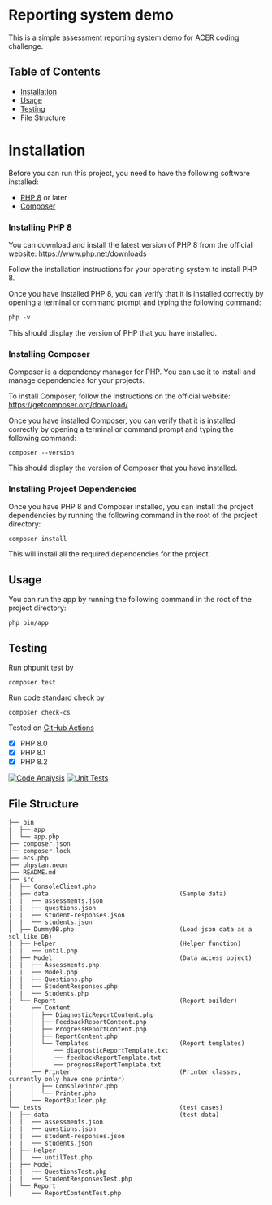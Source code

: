 # Reporting system demo

This is a simple assessment reporting system demo for ACER coding challenge.

## Table of Contents

- [Installation](#installation)
- [Usage](#usage)
- [Testing](#testing)
- [File Structure](#file-structure)

# Installation

Before you can run this project, you need to have the following software installed:

- [PHP 8](https://www.php.net/) or later
- [Composer](https://getcomposer.org/)

### Installing PHP 8

You can download and install the latest version of PHP 8 from the official website: https://www.php.net/downloads

Follow the installation instructions for your operating system to install PHP 8.

Once you have installed PHP 8, you can verify that it is installed correctly by opening a terminal or command prompt and typing the following command:

```php
php -v
```

This should display the version of PHP that you have installed.

### Installing Composer

Composer is a dependency manager for PHP. You can use it to install and manage dependencies for your projects.

To install Composer, follow the instructions on the official website: https://getcomposer.org/download/

Once you have installed Composer, you can verify that it is installed correctly by opening a terminal or command prompt and typing the following command:
```
composer --version
```
This should display the version of Composer that you have installed.

### Installing Project Dependencies

Once you have PHP 8 and Composer installed, you can install the project dependencies by running the following command in the root of the project directory:
```
composer install
```
This will install all the required dependencies for the project.

## Usage

You can run the app by running the following command in the root of the project directory:
```
php bin/app
```
## Testing

Run phpunit test by
```
composer test
```
Run code standard check by
```
composer check-cs
```
Tested on [GitHub Actions](https://github.com/wilsonhuangau/81039c9a-b292-424f-ae7b-ce7b6031ea81/actions)

- [x] PHP 8.0
- [x] PHP 8.1
- [x] PHP 8.2

[![Code Analysis](https://github.com/wilsonhuangau/81039c9a-b292-424f-ae7b-ce7b6031ea81/actions/workflows/code_analysis.yaml/badge.svg?branch=main)](https://github.com/wilsonhuangau/81039c9a-b292-424f-ae7b-ce7b6031ea81/actions/workflows/code_analysis.yaml)
[![Unit Tests](https://github.com/wilsonhuangau/81039c9a-b292-424f-ae7b-ce7b6031ea81/actions/workflows/tests.yaml/badge.svg)](https://github.com/wilsonhuangau/81039c9a-b292-424f-ae7b-ce7b6031ea81/actions/workflows/tests.yaml)

## File Structure

```
├── bin
|  ├── app
|  └── app.php 
├── composer.json
├── composer.lock
├── ecs.php
├── phpstan.neon
├── README.md
├── src
|  ├── ConsoleClient.php
|  ├── data                                    (Sample data)
|  |  ├── assessments.json
|  |  ├── questions.json
|  |  ├── student-responses.json
|  |  └── students.json
|  ├── DummyDB.php                             (Load json data as a sql like DB)
|  ├── Helper                                  (Helper function)
|  |  └── until.php
|  ├── Model                                   (Data access object)
|  |  ├── Assessments.php
|  |  ├── Model.php
|  |  ├── Questions.php
|  |  ├── StudentResponses.php
|  |  └── Students.php
|  └── Report                                  (Report builder)
|     ├── Content                              
|     |  ├── DiagnosticReportContent.php
|     |  ├── FeedbackReportContent.php
|     |  ├── ProgressReportContent.php
|     |  ├── ReportContent.php
|     |  └── Templates                         (Report templates)
|     |     ├── diagnosticReportTemplate.txt
|     |     ├── feedbackReportTemplate.txt
|     |     └── progressReportTemplate.txt
|     ├── Printer                              (Printer classes, currently only have one printer) 
|     |  ├── ConsolePinter.php
|     |  └── Printer.php
|     └── ReportBuilder.php
└── tests                                      (test cases)
|  ├── data                                    (test data)
|  |  ├── assessments.json
|  |  ├── questions.json
|  |  ├── student-responses.json
|  |  └── students.json
|  ├── Helper
|  |  └── untilTest.php
|  ├── Model
|  |  ├── QuestionsTest.php
|  |  └── StudentResponsesTest.php
|  └── Report
|     └── ReportContentTest.php
```